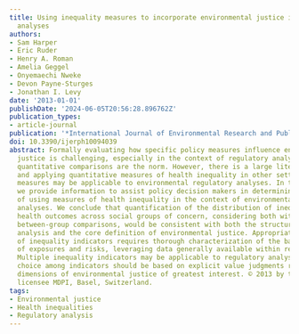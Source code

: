 ```yaml
---
title: Using inequality measures to incorporate environmental justice into regulatory
  analyses
authors:
- Sam Harper
- Eric Ruder
- Henry A. Roman
- Amelia Geggel
- Onyemaechi Nweke
- Devon Payne-Sturges
- Jonathan I. Levy
date: '2013-01-01'
publishDate: '2024-06-05T20:56:28.896762Z'
publication_types:
- article-journal
publication: '*International Journal of Environmental Research and Public Health*'
doi: 10.3390/ijerph10094039
abstract: Formally evaluating how specific policy measures influence environmental
  justice is challenging, especially in the context of regulatory analyses in which
  quantitative comparisons are the norm. However, there is a large literature on developing
  and applying quantitative measures of health inequality in other settings, and these
  measures may be applicable to environmental regulatory analyses. In this paper,
  we provide information to assist policy decision makers in determining the viability
  of using measures of health inequality in the context of environmental regulatory
  analyses. We conclude that quantification of the distribution of inequalities in
  health outcomes across social groups of concern, considering both within-group and
  between-group comparisons, would be consistent with both the structure of regulatory
  analysis and the core definition of environmental justice. Appropriate application
  of inequality indicators requires thorough characterization of the baseline distribution
  of exposures and risks, leveraging data generally available within regulatory analyses.
  Multiple inequality indicators may be applicable to regulatory analyses, and the
  choice among indicators should be based on explicit value judgments regarding the
  dimensions of environmental justice of greatest interest. © 2013 by the authors;
  licensee MDPI, Basel, Switzerland.
tags:
- Environmental justice
- Health inequalities
- Regulatory analysis
---
```

